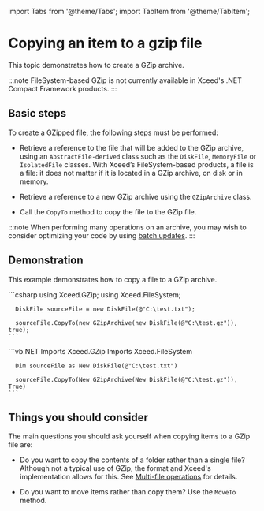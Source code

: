 import Tabs from '@theme/Tabs';
import TabItem from '@theme/TabItem';

# Copying an item to a gzip file

This topic demonstrates how to create a GZip archive.

:::note
FileSystem-based GZip is not currently available in Xceed's .NET Compact Framework products.
:::

## Basic steps

To create a GZipped file, the following steps must be performed:

- Retrieve a reference to the file that will be added to the GZip archive, using an `AbstractFile-derived` class such as the `DiskFile`, `MemoryFile` or `IsolatedFile` classes. With Xceed’s FileSystem-based products, a file is a file: it does not matter if it is located in a GZip archive, on disk or in memory. 

- Retrieve a reference to a new GZip archive using the `GZipArchive` class. 

- Call the `CopyTo` method to copy the file to the GZip file.

:::note
When performing many operations on an archive, you may wish to consider optimizing your code by using [batch updates](/zip/basic-concepts/optimizing-batch-updates-to-folder).
:::

## Demonstration

This example demonstrates how to copy a file to a GZip archive.

<Tabs>
  <TabItem value="csharp" label="C#" default>
    ```csharp
      using Xceed.GZip;
      using Xceed.FileSystem;

      DiskFile sourceFile = new DiskFile(@"C:\test.txt");

      sourceFile.CopyTo(new GZipArchive(new DiskFile(@"C:\test.gz")), true);
    ```
  </TabItem>
  <TabItem value="vb.net" label="Visual Basic .NET">
    ```vb.NET
      Imports Xceed.GZip
      Imports Xceed.FileSystem

      Dim sourceFile as New DiskFile(@"C:\test.txt")

      sourceFile.CopyTo(New GZipArchive(New DiskFile(@"C:\test.gz")), True)
    ```
  </TabItem>
</Tabs>

## Things you should consider

The main questions you should ask yourself when copying items to a GZip file are:

- Do you want to copy the contents of a folder rather than a single file? Although not a typical use of GZip, the format and Xceed's implementation allows for this. See [Multi-file operations](/zip/basic-concepts/tar-gzip-capabilities/gzip/performing-multifile-gzip) for details. 

- Do you want to move items rather than copy them? Use the `MoveTo` method.